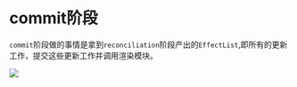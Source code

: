 # commit阶段
`commit`阶段做的事情是拿到`reconciliation`阶段产出的`EffectList`,即所有的更新工作，提交这些更新工作并调用渲染模块。

![](https://user-images.githubusercontent.com/11912260/44942460-e969b300-ade3-11e8-8a4f-1f47d4dac8da.png)